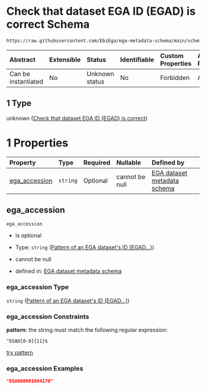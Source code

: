 # Check that dataset EGA ID (EGAD) is correct Schema

```txt
https://raw.githubusercontent.com/EbiEga/ega-metadata-schema/main/schemas/EGA.dataset.json#/properties/object_id/allOf/1
```



| Abstract            | Extensible | Status         | Identifiable | Custom Properties | Additional Properties | Access Restrictions | Defined In                                                                     |
| :------------------ | :--------- | :------------- | :----------- | :---------------- | :-------------------- | :------------------ | :----------------------------------------------------------------------------- |
| Can be instantiated | No         | Unknown status | No           | Forbidden         | Allowed               | none                | [EGA.dataset.json\*](../../../schemas/EGA.dataset.json "open original schema") |

## 1 Type

unknown ([Check that dataset EGA ID (EGAD) is correct](ega-13-properties-objects-ids-block-allof-check-that-dataset-ega-id-egad-is-correct.md))

# 1 Properties

| Property                         | Type     | Required | Nullable       | Defined by                                                                                                                                                                                                                                  |
| :------------------------------- | :------- | :------- | :------------- | :------------------------------------------------------------------------------------------------------------------------------------------------------------------------------------------------------------------------------------------ |
| [ega\_accession](#ega_accession) | `string` | Optional | cannot be null | [EGA dataset metadata schema](ega-12-definitions-pattern-of-an-ega-datasets-id-egad.md "https://raw.githubusercontent.com/EbiEga/ega-metadata-schema/main/schemas/EGA.dataset.json#/properties/object_id/allOf/1/properties/ega_accession") |

## ega\_accession



`ega_accession`

*   is optional

*   Type: `string` ([Pattern of an EGA dataset's ID (EGAD...)](ega-12-definitions-pattern-of-an-ega-datasets-id-egad.md))

*   cannot be null

*   defined in: [EGA dataset metadata schema](ega-12-definitions-pattern-of-an-ega-datasets-id-egad.md "https://raw.githubusercontent.com/EbiEga/ega-metadata-schema/main/schemas/EGA.dataset.json#/properties/object_id/allOf/1/properties/ega_accession")

### ega\_accession Type

`string` ([Pattern of an EGA dataset's ID (EGAD...)](ega-12-definitions-pattern-of-an-ega-datasets-id-egad.md))

### ega\_accession Constraints

**pattern**: the string must match the following regular expression:&#x20;

```regexp
^EGAD[0-9]{11}$
```

[try pattern](https://regexr.com/?expression=%5EEGAD%5B0-9%5D%7B11%7D%24 "try regular expression with regexr.com")

### ega\_accession Examples

```json
"EGAD00001004170"
```
